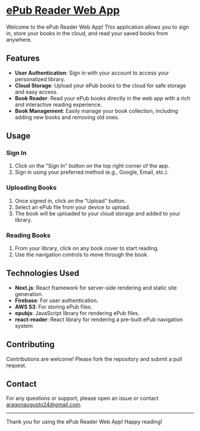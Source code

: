 # [ePub Reader Web App](https://readify-one.vercel.app)

Welcome to the ePub Reader Web App! This application allows you to sign in, store your books in the cloud, and read your saved books from anywhere.

## Features

- **User Authentication**: Sign in with your account to access your personalized library.
- **Cloud Storage**: Upload your ePub books to the cloud for safe storage and easy access.
- **Book Reader**: Read your ePub books directly in the web app with a rich and interactive reading experience.
- **Book Management**: Easily manage your book collection, including adding new books and removing old ones.

## Usage

### Sign In

1. Click on the "Sign In" button on the top right corner of the app.
2. Sign in using your preferred method (e.g., Google, Email, etc.).

### Uploading Books

1. Once signed in, click on the "Upload" button.
2. Select an ePub file from your device to upload.
3. The book will be uploaded to your cloud storage and added to your library.

### Reading Books

1. From your library, click on any book cover to start reading.
2. Use the navigation controls to move through the book.

## Technologies Used

- **Next.js**: React framework for server-side rendering and static site generation.
- **Firebase**: For user authentication.
- **AWS S3**: For storing ePub files.
- **epubjs**: JavaScript library for rendering ePub files.
- **react-reader**: React library for rendering a pre-built ePub navigation system

## Contributing

Contributions are welcome! Please fork the repository and submit a pull request.

## Contact

For any questions or support, please open an issue or contact aragonaugusto24@gmail.com.

---

Thank you for using the ePub Reader Web App! Happy reading!
